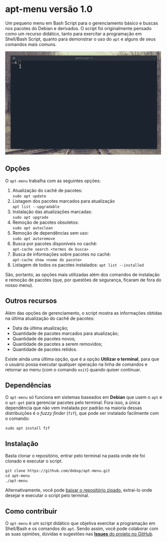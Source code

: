 # apt-menu versão 1.0
Um pequeno menu em Bash Script para o gerenciamento básico e buscas nos pacotes do Debian e derivados. O script foi originalmente pensado como um recurso didático, tanto para exercitar a programação em Shell/Bash Script, quanto para demonstrar o uso do `apt` e alguns de seus comandos mais comuns.

![Gif demo da versão *pre-release*](apt-menu-demo.gif)

## Opções

O `apt-menu` trabalha com as seguintes opções:

1. Atualização do cachê de pacotes:  
`sudo apt update`
2. Listagem dos pacotes marcados para atualização  
`apt list --upgradable`
3. Instalação das atualizações marcadas:  
`sudo apt upgrade`
4. Remoção de pacotes obsoletos:  
`sudo apt autoclean`
5. Remoção de dependências sem uso:  
`sudo apt autoremove`
6. Busca por pacotes disponíveis no cachê:  
`apt-cache search <termos de busca>`
7. Busca de informações sobre pacotes no cachê:  
`apt-cache show <nome do pacote>`
8. Listagem de todos os pacotes instalados:
`apt list --installed`

São, portanto, as opções mais utilizadas além dos comandos de instalação e remoção de pacotes (que, por questões de segurança, ficaram de fora do nosso menu).

## Outros recursos

Além das opções de gerenciamento, o script mostra as informações obtidas na última atualização do cachê de pacotes:  

* Data da última atualização;
* Quantidade de pacotes marcados para atualização;
* Quantidade de pacotes novos;
* Quantidade de pacotes a serem removidos;
* Quantidade de pacotes retidos.

Existe ainda uma última opção, que é a opção **Utilizar o terminal**, para que o usuário possa executar qualquer operação na linha de comandos e retornar ao menu (com o comando `exit`) quando quiser continuar.

## Dependências

O `apt-menu` só funciona em sistemas baseados em **Debian** que usem o `apt` e o `apt-get` para gerenciar pacotes pelo terminal. Fora isso, a única dependência que não vem instalada por padrão na maioria dessas distribuições é o *fuzzy finder* (`fzf`), que pode ser instalado facilmente com o comando:

```
sudo apt install fzf
```

## Instalação

Basta clonar o repositório, entrar pelo terminal na pasta onde ele foi clonado e executar o script.

```
git clone https://github.com/debxp/apt-menu.git
cd apt-menu
./apt-menu
```

Alternativamente, você pode [baixar o repositório zipado](https://github.com/debxp/apt-menu/archive/master.zip), extrai-lo onde desejar e executar o script pelo terminal.

## Como contribuir

O `apt-menu` é um script didático que objetiva exercitar a programação em Shell/Bash e os comandos do `apt`. Sendo assim, você pode colaborar com as suas opiniões, dúvidas e sugestões nas [**Issues** do projeto no GitHub](https://github.com/debxp/apt-menu/issues).
